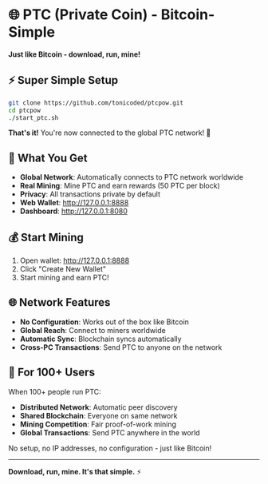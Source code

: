 # 🌐 PTC (Private Coin) - Bitcoin-Simple

**Just like Bitcoin - download, run, mine!**

## ⚡ Super Simple Setup

```bash
git clone https://github.com/tonicoded/ptcpow.git
cd ptcpow
./start_ptc.sh
```

**That's it!** You're now connected to the global PTC network! 🎉

## 🎯 What You Get

- **Global Network**: Automatically connects to PTC network worldwide
- **Real Mining**: Mine PTC and earn rewards (50 PTC per block)
- **Privacy**: All transactions private by default
- **Web Wallet**: http://127.0.0.1:8888
- **Dashboard**: http://127.0.0.1:8080

## 💰 Start Mining

1. Open wallet: http://127.0.0.1:8888
2. Click "Create New Wallet"
3. Start mining and earn PTC!

## 🌐 Network Features

- **No Configuration**: Works out of the box like Bitcoin
- **Global Reach**: Connect to miners worldwide
- **Automatic Sync**: Blockchain syncs automatically
- **Cross-PC Transactions**: Send PTC to anyone on the network

## 🚀 For 100+ Users

When 100+ people run PTC:
- **Distributed Network**: Automatic peer discovery
- **Shared Blockchain**: Everyone on same network
- **Mining Competition**: Fair proof-of-work mining
- **Global Transactions**: Send PTC anywhere in the world

No setup, no IP addresses, no configuration - just like Bitcoin!

---

**Download, run, mine. It's that simple.** ⚡